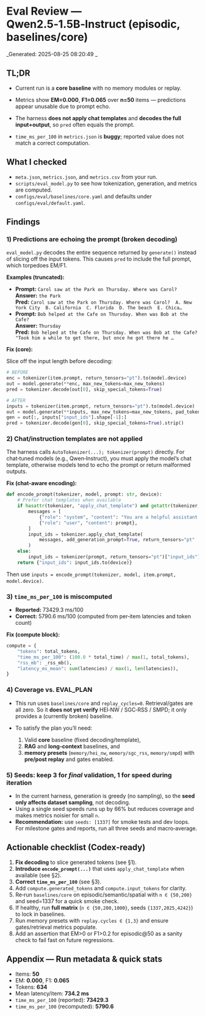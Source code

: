 # Eval Review — Qwen2.5‑1.5B‑Instruct (episodic, baselines/core)

_Generated: 2025-08-25 08:20:49 _

## TL;DR

- Current run is a **core baseline** with no memory modules or replay.
- Metrics show **EM=0.000**, **F1=0.065** over **n=50** items — predictions appear unusable due to prompt echo.

- The harness **does not apply chat templates** and **decodes the full input+output**, so `pred` often equals the prompt.
- `time_ms_per_100` in `metrics.json` is **buggy**; reported value does not match a correct computation.

## What I checked

- `meta.json`, `metrics.json`, and `metrics.csv` from your run.
- `scripts/eval_model.py` to see how tokenization, generation, and metrics are computed.
- `configs/eval/baselines/core.yaml` and defaults under `configs/eval/default.yaml`.

## Findings

### 1) Predictions are echoing the prompt (broken decoding)

`eval_model.py` decodes the entire sequence returned by `generate()` instead of slicing off the input tokens. This causes `pred` to include the full prompt, which torpedoes EM/F1.

**Examples (truncated):**
- **Prompt:** `Carol saw at the Park on Thursday. Where was Carol?`  
  **Answer:** `the Park`  
  **Pred:** `Carol saw at the Park on Thursday. Where was Carol?  A. New York City  B. California  C. Florida  D. The beach  E. Chica…`
- **Prompt:** `Bob helped at the Cafe on Thursday. When was Bob at the Cafe?`  
  **Answer:** `Thursday`  
  **Pred:** `Bob helped at the Cafe on Thursday. When was Bob at the Cafe?  "Took him a while to get there, but once he got there he …`

**Fix (core):**

Slice off the input length before decoding:
```python
# BEFORE
enc = tokenizer(item.prompt, return_tensors="pt").to(model.device)
out = model.generate(**enc, max_new_tokens=max_new_tokens)
pred = tokenizer.decode(out[0], skip_special_tokens=True)

# AFTER
inputs = tokenizer(item.prompt, return_tensors="pt").to(model.device)
out = model.generate(**inputs, max_new_tokens=max_new_tokens, pad_token_id=tokenizer.pad_token_id, eos_token_id=tokenizer.eos_token_id)
gen = out[:, inputs["input_ids"].shape[-1]:]
pred = tokenizer.decode(gen[0], skip_special_tokens=True).strip()
```

### 2) Chat/instruction templates are **not** applied

The harness calls `AutoTokenizer(...); tokenizer(prompt)` directly. For chat‑tuned models (e.g., Qwen‑Instruct), you must apply the model’s chat template, otherwise models tend to echo the prompt or return malformed outputs.

**Fix (chat‑aware encoding):**

```python
def encode_prompt(tokenizer, model, prompt: str, device):
    # Prefer chat templates when available
    if hasattr(tokenizer, "apply_chat_template") and getattr(tokenizer, "chat_template", None):
        messages = [
            {"role": "system", "content": "You are a helpful assistant."},
            {"role": "user", "content": prompt},
        ]
        input_ids = tokenizer.apply_chat_template(
            messages, add_generation_prompt=True, return_tensors="pt"
        )
    else:
        input_ids = tokenizer(prompt, return_tensors="pt")["input_ids"]
    return {"input_ids": input_ids.to(device)}
```
Then use `inputs = encode_prompt(tokenizer, model, item.prompt, model.device)`.

### 3) `time_ms_per_100` is miscomputed

- **Reported:** 73429.3 ms/100  
- **Correct:**  5790.6 ms/100 (computed from per‑item latencies and token count)

**Fix (compute block):**

```python
compute = {
    "tokens": total_tokens,
    "time_ms_per_100": (100.0 * total_time) / max(1, total_tokens),
    "rss_mb": _rss_mb(),
    "latency_ms_mean": sum(latencies) / max(1, len(latencies)),
}
```

### 4) Coverage vs. EVAL_PLAN

- This run uses `baselines/core` and `replay_cycles=0`. Retrieval/gates are all zero. So it **does not yet verify** HEI‑NW / SGC‑RSS / SMPD; it only provides a (currently broken) baseline.

- To satisfy the plan you’ll need:
  1) Valid **core** baseline (fixed decoding/template),
  2) **RAG** and **long‑context** baselines, and
  3) **memory presets** (`memory/hei_nw`, `memory/sgc_rss`, `memory/smpd`) with **pre/post replay** and gates enabled.

### 5) Seeds: keep 3 for *final* validation, 1 for speed during iteration

- In the current harness, generation is greedy (no sampling), so the **seed only affects dataset sampling**, not decoding.
- Using a single seed speeds runs up by 66% but reduces coverage and makes metrics noisier for small `n`.
- **Recommendation:** use `seeds: [1337]` for smoke tests and dev loops. For milestone gates and reports, run all three seeds and macro‑average.

## Actionable checklist (Codex‑ready)

1. **Fix decoding** to slice generated tokens (see §1).  
2. **Introduce `encode_prompt(...)`** that uses `apply_chat_template` when available (see §2).  
3. **Correct `time_ms_per_100`** (see §3).  
4. Add `compute.generated_tokens` and `compute.input_tokens` for clarity.  
5. Re‑run `baselines/core` on episodic/semantic/spatial with `n ∈ {50,200}` and seed=1337 for a quick smoke check.  
6. If healthy, run **full matrix** (`n ∈ {50,200,1000}`, seeds `{1337,2025,4242}`) to lock in baselines.  
7. Run memory presets with `replay.cycles ∈ {1,3}` and ensure gates/retrieval metrics populate.  
8. Add an assertion that EM>0 or F1>0.2 for episodic@50 as a sanity check to fail fast on future regressions.

## Appendix — Run metadata & quick stats

- Items: **50**  
- EM: **0.000**, F1: **0.065**  
- Tokens: **634**  
- Mean latency/item: **734.2 ms**  
- `time_ms_per_100` (reported): **73429.3**  
- `time_ms_per_100` (recomputed): **5790.6**
